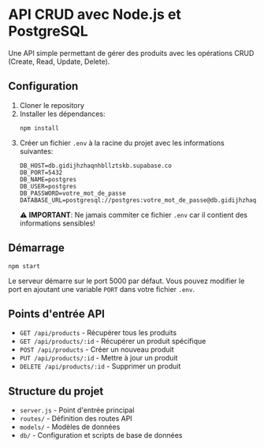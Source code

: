 # API CRUD avec Node.js et PostgreSQL

Une API simple permettant de gérer des produits avec les opérations CRUD (Create, Read, Update, Delete).

## Configuration

1. Cloner le repository
2. Installer les dépendances:
   ```
   npm install
   ```
3. Créer un fichier `.env` à la racine du projet avec les informations suivantes:
   ```
   DB_HOST=db.gidijhzhaqnhbllztskb.supabase.co
   DB_PORT=5432
   DB_NAME=postgres
   DB_USER=postgres
   DB_PASSWORD=votre_mot_de_passe
   DATABASE_URL=postgresql://postgres:votre_mot_de_passe@db.gidijhzhaqnhbllztskb.supabase.co:5432/postgres
   ```
   ⚠️ **IMPORTANT**: Ne jamais commiter ce fichier `.env` car il contient des informations sensibles!

## Démarrage

```
npm start
```

Le serveur démarre sur le port 5000 par défaut. Vous pouvez modifier le port en ajoutant une variable `PORT` dans votre fichier `.env`.

## Points d'entrée API

- `GET /api/products` - Récupérer tous les produits
- `GET /api/products/:id` - Récupérer un produit spécifique
- `POST /api/products` - Créer un nouveau produit
- `PUT /api/products/:id` - Mettre à jour un produit
- `DELETE /api/products/:id` - Supprimer un produit

## Structure du projet

- `server.js` - Point d'entrée principal
- `routes/` - Définition des routes API
- `models/` - Modèles de données
- `db/` - Configuration et scripts de base de données 